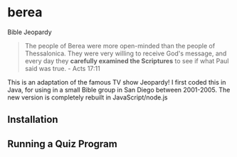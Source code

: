 # berea
Bible Jeopardy

> The people of Berea were more open-minded than the people of Thessalonica. They were very willing to receive God's message, and every day they **carefully examined the Scriptures** to see if what Paul said was true. - Acts 17:11 

This is an adaptation of the famous TV show Jeopardy! 
I first coded this in Java, for using in a small Bible group in San Diego between 2001-2005. 
The new version is completely rebuilt in JavaScript/node.js  

## Installation

## Running a Quiz Program